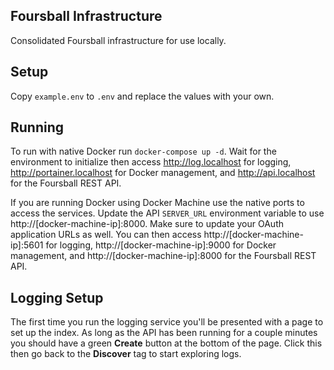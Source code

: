 ## Foursball Infrastructure
Consolidated Foursball infrastructure for use locally.

## Setup
Copy `example.env` to `.env` and replace the values with your own.

## Running
To run with native Docker run `docker-compose up -d`. Wait for the environment to initialize then access http://log.localhost for logging, http://portainer.localhost for Docker management, and http://api.localhost for the Foursball REST API.

If you are running Docker using Docker Machine use the native ports to access the services. Update the API `SERVER_URL` environment variable to use http://[docker-machine-ip]:8000. Make sure to update your OAuth application URLs as well. You can then access http://[docker-machine-ip]:5601 for logging, http://[docker-machine-ip]:9000 for Docker management, and http://[docker-machine-ip]:8000 for the Foursball REST API.

## Logging Setup
The first time you run the logging service you'll be presented with a page to set up the index. As long as the API has been running for a couple minutes you should have a green **Create** button at the bottom of the page. Click this then go back to the **Discover** tag to start exploring logs.
